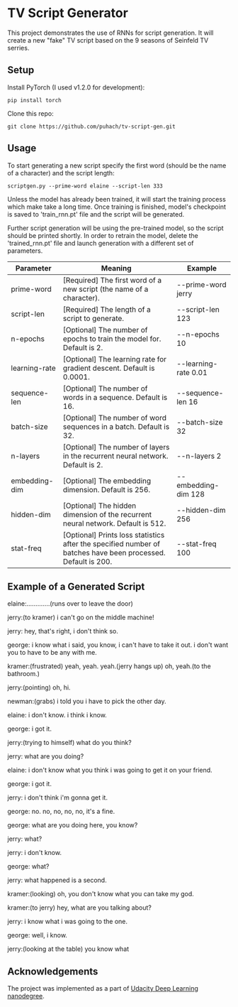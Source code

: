 # TV Script Generator

This project demonstrates the use of RNNs for script generation. It will create a new "fake" TV script based on the 9 seasons of Seinfeld TV serries. 

## Setup

Install PyTorch (I used v1.2.0 for development):
```
pip install torch
```

Clone this repo:
```
git clone https://github.com/puhach/tv-script-gen.git
```

## Usage

To start generating a new script specify the first word (should be the name of a character) and the script length:
```
scriptgen.py --prime-word elaine --script-len 333
```

Unless the model has already been trained, it will start the training process which make take a long time. 
Once training is finished, model's checkpoint is saved to 'train_rnn.pt' file and the script will be generated.


Further script generation will be using the pre-trained model, so the script should be printed shortly. 
In order to retrain the model, delete the 'trained_rnn.pt' file and launch generation with a different set of parameters.

Parameter    | Meaning | Example
------------ | ------------- | -------------------------
prime-word | [Required] The first word of a new script (the name of a character).  | --prime-word jerry
script-len | [Required] The length of a script to generate. | --script-len 123
n-epochs | [Optional] The number of epochs to train the model for. Default is 2. | --n-epochs 10
learning-rate | [Optional] The learning rate for gradient descent. Default is 0.0001. | --learning-rate 0.01
sequence-len | [Optional] The number of words in a sequence. Default is 16. | --sequence-len 16
batch-size | [Optional] The number of word sequences in a batch. Default is 32. | --batch-size 32
n-layers | [Optional] The number of layers in the recurrent neural network. Default is 2. | --n-layers 2
embedding-dim | [Optional] The embedding dimension. Default is 256. | --embedding-dim 128
hidden-dim | [Optional] The hidden dimension of the recurrent neural network. Default is 512. | --hidden-dim 256
stat-freq | [Optional] Prints loss statistics after the specified number of batches have been processed. Default is 200. | --stat-freq 100

## Example of a Generated Script

elaine:.............(runs over to leave the door)

jerry:(to kramer) i can't go on the middle machine!

jerry: hey, that's right, i don't think so.

george: i know what i said, you know, i can't have to take it out. i don't want you to have to be any with me.

kramer:(frustrated) yeah, yeah. yeah.(jerry hangs up) oh, yeah.(to the bathroom.)

jerry:(pointing) oh, hi.

newman:(grabs) i told you i have to pick the other day.

elaine: i don't know. i think i know.

george: i got it.

jerry:(trying to himself) what do you think?

jerry: what are you doing?

elaine: i don't know what you think i was going to get it on your friend.

george: i got it.

jerry: i don't think i'm gonna get it.

george: no. no, no, no, no, it's a fine.

george: what are you doing here, you know?

jerry: what?

jerry: i don't know.

george: what?

jerry: what happened is a second.

kramer:(looking) oh, you don't know what you can take my god.

kramer:(to jerry) hey, what are you talking about?

jerry: i know what i was going to the one.

george: well, i know.

jerry:(looking at the table) you know what

## Acknowledgements

The project was implemented as a part of [Udacity Deep Learning nanodegree](https://github.com/udacity/deep-learning-v2-pytorch).
